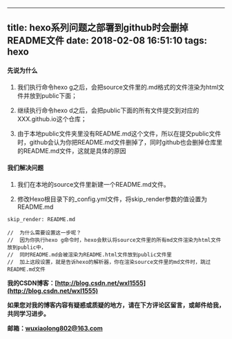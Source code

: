
---
title: hexo系列问题之部署到github时会删掉README文件
date: 2018-02-08 16:51:10
tags: hexo
---
#### 先说为什么
1. 我们执行命令hexo g之后，会把source文件里的.md格式的文件渲染为html文件并放到public下面；
2. 继续执行命令hexo d之后，会把public下面的所有文件提交到对应的XXX.github.io这个仓库；

3. 由于本地public文件夹里没有README.md这个文件，所以在提交public文件时，github会认为你把README.md文件删掉了，同时github也会删掉仓库里的README.md文件，这就是具体的原因
#### 我们解决问题
1. 我们在本地的source文件里新建一个README.md文件。

2. 修改Hexo根目录下的_config.yml文件，将skip_render参数的值设置为README.md
```
skip_render: README.md

//  为什么需要设置这一步呢？
//  因为你执行hexo g命令时，hexo会默认将source文件里的所有md文件渲染为html文件放到public中，
//  同时README.md会被渲染为README.html文件放到public文件里
//  加上这段设置，就是告诉hexo的解析器，你在渲染source文件里的md文件时，跳过README.md文件

```

**我的CSDN博客：[http://blog.csdn.net/wxl1555](http://blog.csdn.net/wxl1555)**

**如果您对我的博客内容有疑惑或质疑的地方，请在下方评论区留言，或邮件给我，共同学习进步。**


**邮箱：wuxiaolong802@163.com**
